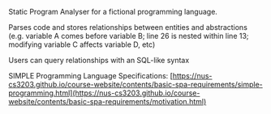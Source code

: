 Static Program Analyser for a fictional programming language.

Parses code and stores relationships between entities and abstractions (e.g. variable A comes before variable B; line 26 is nested within line 13; modifying variable C affects variable D, etc)

Users can query relationships with an SQL-like syntax

SIMPLE Programming Language Specifications: [https://nus-cs3203.github.io/course-website/contents/basic-spa-requirements/simple-programming.html](https://nus-cs3203.github.io/course-website/contents/basic-spa-requirements/motivation.html)
